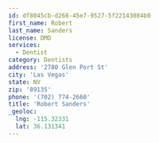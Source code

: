 ```yaml
---
id: df8045cb-d268-45e7-9527-5f22143084b0
first_name: Robert
last_name: Sanders
license: DMD
services:
  - Dentist
category: Dentists
address: '2780 Glen Port St'
city: 'Las Vegas'
state: NV
zip: '89135'
phone: '(702) 774-2660'
title: 'Robert Sanders'
_geoloc:
  lng: -115.32331
  lat: 36.131341
---
```

